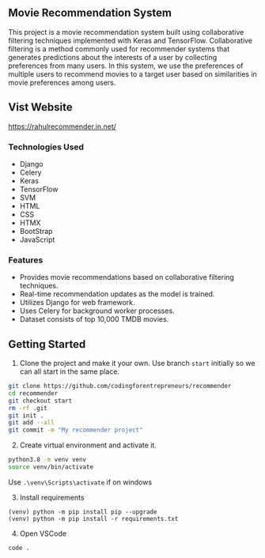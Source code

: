 ## Movie Recommendation System

This project is a movie recommendation system built using collaborative filtering techniques implemented with Keras and TensorFlow. Collaborative filtering is a method commonly used for recommender systems that generates predictions about the interests of a user by collecting preferences from many users. In this system, we use the preferences of multiple users to recommend movies to a target user based on similarities in movie preferences among users.

## Vist Website
https://rahulrecommender.in.net/

### Technologies Used
- Django
- Celery
- Keras
- TensorFlow
- SVM
- HTML
- CSS
- HTMX
- BootStrap
- JavaScript



### Features
- Provides movie recommendations based on collaborative filtering techniques.
- Real-time recommendation updates as the model is trained.
- Utilizes Django for web framework.
- Uses Celery for background worker processes.
- Dataset consists of top 10,000 TMDB movies.

## Getting Started

1. Clone the project and make it your own. Use branch `start` initially so we can all start in the same place.
```bash
git clone https://github.com/codingforentrepreneurs/recommender
cd recommender
git checkout start
rm -rf .git
git init .
git add --all
git commit -m "My recommender project"
```

2. Create virtual environment and activate it.

```bash
python3.8 -m venv venv
source venv/bin/activate
```
Use `.\venv\Scripts\activate` if on windows

3. Install requirements
```
(venv) python -m pip install pip --upgrade
(venv) python -m pip install -r requirements.txt
```

4. Open VSCode
```bash
code .
